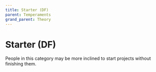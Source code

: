 ```yaml
---
title: Starter (DF)
parent: Temperaments
grand_parent: Theory
---
```


# Starter (DF)

People in this category may be more inclined to start projects without finishing them.
